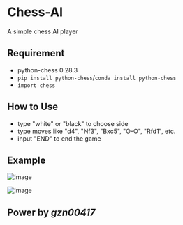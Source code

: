 # Chess-AI

A simple chess AI player

## Requirement

- python-chess 0.28.3
- `pip install python-chess`/`conda install python-chess`
- `import chess`

## How to Use

- type "white" or "black" to choose side
- type moves like "d4", "Nf3", "Bxc5", "O-O", "Rfd1", etc.
- input "END" to end the game

## Example

![image](https://github.com/gzn00417/Chess-AI/blob/master/output_7_1.svg)

![image](https://github.com/gzn00417/Chess-AI/blob/master/output_8_1.svg)

## Power by *gzn00417*

